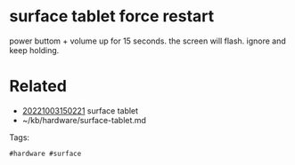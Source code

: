 # surface tablet force restart
power buttom + volume up for 15 seconds. the screen will flash. ignore and keep holding.

# Related

- [20221003150221](/zet/20221003150221/README.md) surface tablet
- ~/kb/hardware/surface-tablet.md

Tags:

    #hardware #surface 
